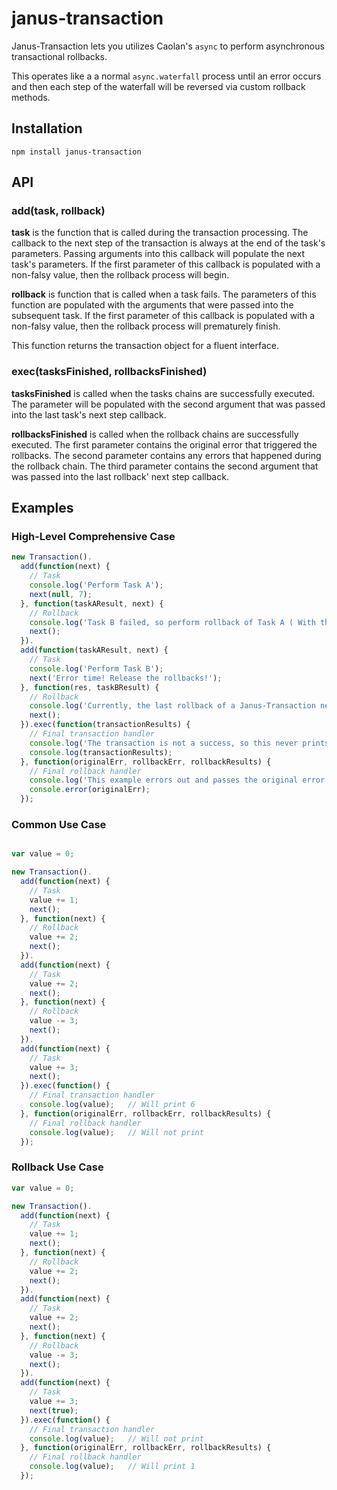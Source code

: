 # janus-transaction
Janus-Transaction lets you utilizes Caolan's ```async``` to perform asynchronous transactional rollbacks.

This operates like a a normal ```async.waterfall``` process until an error occurs and then each step of the waterfall will be reversed via custom rollback methods.

## Installation

``npm install janus-transaction``

## API

### add(task, rollback)

**task** is the function that is called during the transaction processing.  The callback to the next step of the transaction is always at the end of the task's parameters.  Passing arguments into this callback will populate the next task's parameters.  If the first parameter of this callback is populated with a non-falsy value, then the rollback process will begin.

**rollback** is function that is called when a task fails.  The parameters of this function are populated with the arguments that were passed into the subsequent task.  If the first parameter of this callback is populated with a non-falsy value, then the rollback process will prematurely finish.

This function returns the transaction object for a fluent interface.

### exec(tasksFinished, rollbacksFinished)

**tasksFinished** is called when the tasks chains are successfully executed.  The parameter will be populated with the second argument that was passed into the last task's next step callback.

**rollbacksFinished** is called when the rollback chains are successfully executed.  The first parameter contains the original error that triggered the rollbacks.  The second parameter contains any errors that happened during the rollback chain.  The third parameter contains the second argument that was passed into the last rollback' next step callback.

## Examples

### High-Level Comprehensive Case

```javascript
new Transaction().
  add(function(next) {
    // Task
    console.log('Perform Task A');
    next(null, 7);
  }, function(taskAResult, next) {
    // Rollback
    console.log('Task B failed, so perform rollback of Task A ( With the results from Task A:', taskAResult, ')');
    next();
  }).
  add(function(taskAResult, next) {
    // Task
    console.log('Perform Task B');
    next('Error time! Release the rollbacks!');
  }, function(res, taskBResult) {
    // Rollback
    console.log('Currently, the last rollback of a Janus-Transaction never fires :X', taskBResult);
    next();
  }).exec(function(transactionResults) {
    // Final transaction handler
    console.log('The transaction is not a success, so this never prints and, technically, is not needed');
    console.log(transactionResults);
  }, function(originalErr, rollbackErr, rollbackResults) {
    // Final rollback handler
    console.log('This example errors out and passes the original error through:');
    console.error(originalErr);
  });
```

### Common Use Case

```javascript

var value = 0;

new Transaction().
  add(function(next) {
    // Task
    value += 1;
    next();
  }, function(next) {
    // Rollback
    value += 2;
    next();
  }).
  add(function(next) {
    // Task
    value += 2;
    next();
  }, function(next) {
    // Rollback
    value -= 3;
    next();
  }).
  add(function(next) {
    // Task
    value += 3;
    next();
  }).exec(function() {
    // Final transaction handler
    console.log(value);   // Will print 6
  }, function(originalErr, rollbackErr, rollbackResults) {
    // Final rollback handler
    console.log(value);   // Will not print
  });
```

### Rollback Use Case

```javascript
var value = 0;

new Transaction().
  add(function(next) {
    // Task
    value += 1;
    next();
  }, function(next) {
    // Rollback
    value += 2;
    next();
  }).
  add(function(next) {
    // Task
    value += 2;
    next();
  }, function(next) {
    // Rollback
    value -= 3;
    next();
  }).
  add(function(next) {
    // Task
    value += 3;
    next(true);
  }).exec(function() {
    // Final transaction handler
    console.log(value);   // Will not print
  }, function(originalErr, rollbackErr, rollbackResults) {
    // Final rollback handler
    console.log(value);   // Will print 1
  });
```